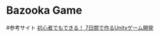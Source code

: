 Bazooka Game
===============

#参考サイト
[初心者でもできる！ 7日間で作るUnityゲーム開発](http://gihyo.jp/dev/serial/01/7days-unity)